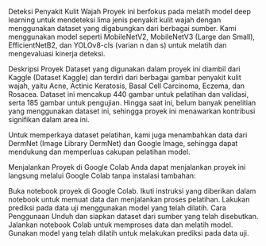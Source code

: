 Deteksi Penyakit Kulit Wajah
Proyek ini berfokus pada melatih model deep learning untuk mendeteksi lima jenis penyakit kulit wajah dengan menggunakan dataset yang digabungkan dari berbagai sumber. Kami menggunakan model seperti MobileNetV2, MobileNetV3 (Large dan Small), EfficientNetB2, dan YOLOv8-cls (varian n dan s) untuk melatih dan mengevaluasi kinerja deteksi.

Deskripsi Proyek
Dataset yang digunakan dalam proyek ini diambil dari Kaggle (Dataset Kaggle) dan terdiri dari berbagai gambar penyakit kulit wajah, yaitu Acne, Actinic Keratosis, Basal Cell Carcinoma, Eczema, dan Rosacea. Dataset ini mencakup 440 gambar untuk pelatihan dan validasi, serta 185 gambar untuk pengujian. Hingga saat ini, belum banyak penelitian yang menggunakan dataset ini, sehingga proyek ini menawarkan kontribusi signifikan dalam area ini.

Untuk memperkaya dataset pelatihan, kami juga menambahkan data dari DermNet (Image Library DermNet) dan Google Image, sehingga dapat mendukung dan memperluas cakupan pelatihan model.

Menjalankan Proyek di Google Colab
Anda dapat menjalankan proyek ini langsung melalui Google Colab tanpa instalasi tambahan:

Buka notebook proyek di Google Colab.
Ikuti instruksi yang diberikan dalam notebook untuk memuat data dan menjalankan proses pelatihan.
Lakukan prediksi pada data uji menggunakan model yang telah dilatih.
Cara Penggunaan
Unduh dan siapkan dataset dari sumber yang telah disebutkan.
Jalankan notebook Colab untuk memproses data dan melatih model.
Gunakan model yang telah dilatih untuk melakukan prediksi pada data uji.
